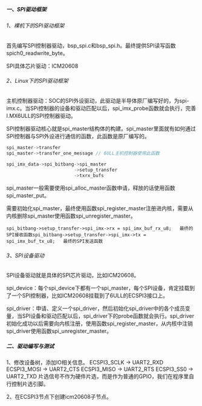 ##### 一、SPI驱动框架

###### 1、裸机下的SPI驱动框架

首先编写SPI控制器驱动，bsp_spi.c和bsp_spi.h。最终提供SPI读写函数spich0_readwrite_byte。

SPI具体芯片驱动：ICM20608

###### 2、Linux下的SPI驱动框架

主机控制器驱动：SOC的SPI外设驱动，此驱动是半导体原厂编写好的，为spi-imx.c。当SPi控制器的设备和驱动匹配以后，spi_imx_probe函数就会执行，完善I.MX6ULL的SPI控制器驱动。

SPI控制器驱动核心就是spi_master结构体的构建。spi_master里面就有如何通过SPI控制器与SPI外设进行通信的函数，此函数是原厂编写的。

```c
spi_master->transfer
spi_master->transfer_one_message // 6ULL主机控制器使用此函数
    
spi_imx_data->spi_bitbang->spi_master
    					 ->setup_transfer
    					 ->txrx_bufs
```

spi_master一般需要使用spi_alloc_master函数申请，释放的话使用函数spi_master_put。

需要初始化spi_master，最终使用函数spi_register_master注册进内核，需要从内核删除spi_master使用函数spi_unregister_master。

```
spi_bitbang->setup_transfer->spi_imx->rx = spi_imx_buf_rx_u8;	最终的SPI接收函数spi_bitbang->setup_transfer->spi_imx->tx = spi_imx_buf_tx_u8;	  最终的SPI发送函数
```

###### 3、SPI设备驱动

SPI设备驱动就是具体的SPI芯片驱动，比如ICM20608。

spi_device：每个spi_device下都有一个spi_master，每个SPI设备，肯定挂载到了一个SPI控制器，比如ICM20608挂载到了6ULL的ECSPI3接口上。

spi_driver：申请、定义一个spi_driver，然后初始化spi_driver中的各个成员变量，当SPI设备和驱动匹配以后，spi_driver下的probe函数就会执行。spi_driver初始化成功以后需要向内核注册，使用函数spi_register_master，从内核中注销spi_driver使用函数spi_unregister_master。

##### 二、驱动编写与测试

1、修改设备树，添加IO相关信息。
ECSPI3_SCLK		 ->	UART2_RXD
ECSPI3_MOSI		->	UART2_CTS
ECSPI3_MISO		->	UART2_RTS
ECSPI3_SS0		   ->	UART2_TXD
片选信号不作为硬件片选，而是作为普通的GPIO，我们在程序里自行控制片选引脚。

2、在ECSPI3节点下创建icm20608子节点。

